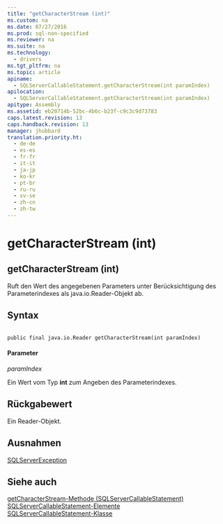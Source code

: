 ```yaml
---
title: "getCharacterStream (int)"
ms.custom: na
ms.date: 07/27/2016
ms.prod: sql-non-specified
ms.reviewer: na
ms.suite: na
ms.technology: 
  - drivers
ms.tgt_pltfrm: na
ms.topic: article
apiname: 
  - SQLServerCallableStatement.getCharacterStream(int paramIndex)
apilocation: 
  - SQLServerCallableStatement.getCharacterStream(int paramIndex)
apitype: Assembly
ms.assetid: eb20714b-52bc-4b6c-b23f-c9c3c9d73783
caps.latest.revision: 13
caps.handback.revision: 13
manager: jhubbard
translation.priority.ht: 
  - de-de
  - es-es
  - fr-fr
  - it-it
  - ja-jp
  - ko-kr
  - pt-br
  - ru-ru
  - sv-se
  - zh-cn
  - zh-tw
---
```

# getCharacterStream (int)
    
## getCharacterStream \(int\)  
 Ruft den Wert des angegebenen Parameters unter Berücksichtigung des Parameterindexes als java.io.Reader\-Objekt ab.  
  
## Syntax  
  
```  
  
public final java.io.Reader getCharacterStream(int paramIndex)  
```  
  
#### Parameter  
 *paramIndex*  
  
 Ein Wert vom Typ **int** zum Angeben des Parameterindexes.  
  
## Rückgabewert  
 Ein Reader\-Objekt.  
  
## Ausnahmen  
 [SQLServerException](../content/SQLServerException-Class.md)  
  
## Siehe auch  
 [getCharacterStream-Methode &#40;SQLServerCallableStatement&#41;](../content/getCharacterStream-Method--SQLServerCallableStatement-.md)   
 [SQLServerCallableStatement-Elemente](../content/SQLServerCallableStatement-Members.md)   
 [SQLServerCallableStatement-Klasse](../content/SQLServerCallableStatement-Class.md)  
  
  